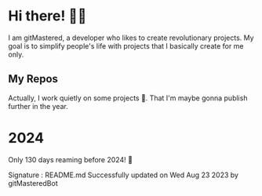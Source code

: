 
# Hi there! 🙋‍♂️
I am gitMastered, a developer who likes to create revolutionary projects.
My goal is to simplify people's life with projects that I basically create for me only.

## My Repos
Actually, I work quietly on some projects 👀. That I'm maybe gonna publish further in the year.

# 2024
Only 130 days reaming before 2024! 🙌

Signature : README.md Successfully updated on Wed Aug 23 2023 by gitMasteredBot

